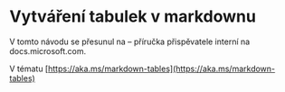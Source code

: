 # <a name="create-tables-in-markdown"></a>Vytváření tabulek v markdownu

V tomto návodu se přesunul na – příručka přispěvatele interní na docs.microsoft.com.

V tématu [https://aka.ms/markdown-tables](https://aka.ms/markdown-tables)
